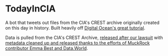 # TodayInCIA
A bot that tweets out files from the CIA's CREST archive originally created on this day in history. Built heavily off [Digital Ocean's great tutorial](https://www.digitalocean.com/community/tutorials/how-to-create-a-twitterbot-with-python-3-and-the-tweepy-library).

Data is pulled from the CIA's CREST Archive, [released after our lawsuit](https://www.muckrock.com/news/archives/2017/jan/19/three-year-saga-behind-CIA-release/) with [metadata cleaned up and released thanks to the efforts of MuckRock contributor Emma Best and Data.World](https://data.world/cia-crest-files/cia-crest-archive-metadata).
